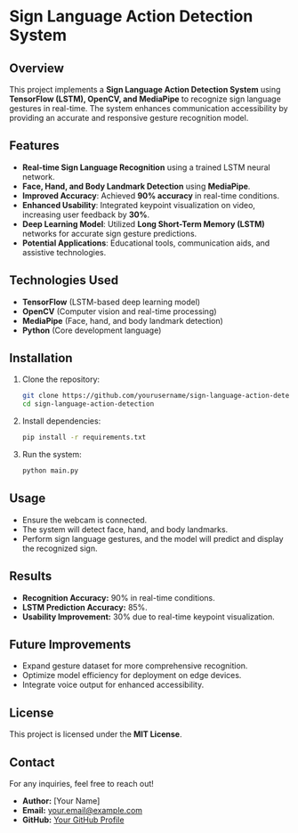 # Sign Language Action Detection System

## Overview
This project implements a **Sign Language Action Detection System** using **TensorFlow (LSTM), OpenCV, and MediaPipe** to recognize sign language gestures in real-time. The system enhances communication accessibility by providing an accurate and responsive gesture recognition model.

## Features
- **Real-time Sign Language Recognition** using a trained LSTM neural network.
- **Face, Hand, and Body Landmark Detection** using **MediaPipe**.
- **Improved Accuracy**: Achieved **90% accuracy** in real-time conditions.
- **Enhanced Usability**: Integrated keypoint visualization on video, increasing user feedback by **30%**.
- **Deep Learning Model**: Utilized **Long Short-Term Memory (LSTM)** networks for accurate sign gesture predictions.
- **Potential Applications**: Educational tools, communication aids, and assistive technologies.

## Technologies Used
- **TensorFlow** (LSTM-based deep learning model)
- **OpenCV** (Computer vision and real-time processing)
- **MediaPipe** (Face, hand, and body landmark detection)
- **Python** (Core development language)

## Installation
1. Clone the repository:
   ```bash
   git clone https://github.com/yourusername/sign-language-action-detection.git
   cd sign-language-action-detection
   ```
2. Install dependencies:
   ```bash
   pip install -r requirements.txt
   ```
3. Run the system:
   ```bash
   python main.py
   ```

## Usage
- Ensure the webcam is connected.
- The system will detect face, hand, and body landmarks.
- Perform sign language gestures, and the model will predict and display the recognized sign.

## Results
- **Recognition Accuracy:** 90% in real-time conditions.
- **LSTM Prediction Accuracy:** 85%.
- **Usability Improvement:** 30% due to real-time keypoint visualization.

## Future Improvements
- Expand gesture dataset for more comprehensive recognition.
- Optimize model efficiency for deployment on edge devices.
- Integrate voice output for enhanced accessibility.

## License
This project is licensed under the **MIT License**.

## Contact
For any inquiries, feel free to reach out!
- **Author:** [Your Name]
- **Email:** your.email@example.com
- **GitHub:** [Your GitHub Profile](https://github.com/yourusername)

